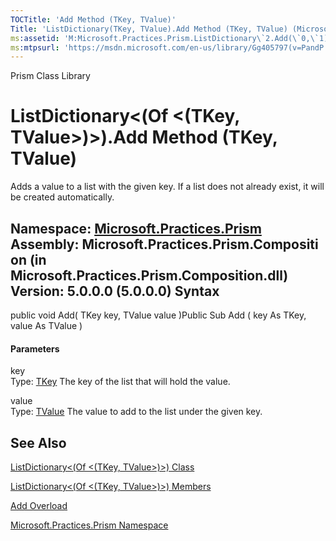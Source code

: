 ```yaml
---
TOCTitle: 'Add Method (TKey, TValue)'
Title: 'ListDictionary(TKey, TValue).Add Method (TKey, TValue) (Microsoft.Practices.Prism)'
ms:assetid: 'M:Microsoft.Practices.Prism.ListDictionary\`2.Add(\`0,\`1)'
ms:mtpsurl: 'https://msdn.microsoft.com/en-us/library/Gg405797(v=PandP.50)'
---
```


Prism Class Library

ListDictionary&lt;(Of &lt;(TKey, TValue&gt;)&gt;).Add Method (TKey, TValue)
===============================================================================

Adds a value to a list with the given key. If a list does not already exist, it will be created automatically.

**Namespace:** [Microsoft.Practices.Prism](https://msdn.microsoft.com/n:microsoft.practices.prism)
**Assembly:** Microsoft.Practices.Prism.Composition (in Microsoft.Practices.Prism.Composition.dll) Version: 5.0.0.0 (5.0.0.0)
Syntax
------

<span id="syntaxToggle"></span>public void Add( TKey key, TValue value )Public Sub Add ( key As TKey, value As TValue )
#### Parameters

key  
Type: [TKey](https://msdn.microsoft.com/t:microsoft.practices.prism.listdictionary%602)
The key of the list that will hold the value.

value  
Type: [TValue](https://msdn.microsoft.com/t:microsoft.practices.prism.listdictionary%602)
The value to add to the list under the given key.

See Also
--------


[ListDictionary&lt;(Of &lt;(TKey, TValue&gt;)&gt;) Class](https://msdn.microsoft.com/t:microsoft.practices.prism.listdictionary%602)

[ListDictionary&lt;(Of &lt;(TKey, TValue&gt;)&gt;) Members](https://msdn.microsoft.com/allmembers.t:microsoft.practices.prism.listdictionary%602)

[Add Overload](https://msdn.microsoft.com/overload:microsoft.practices.prism.listdictionary%602.add)

[Microsoft.Practices.Prism Namespace](https://msdn.microsoft.com/n:microsoft.practices.prism)

